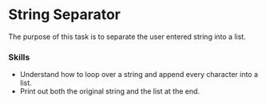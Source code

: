 # String Separator
The purpose of this task is to separate the user entered string into a list.

### Skills
- Understand how to loop over a string and append every character into a list.
- Print out both the original string and the list at the end.
